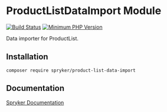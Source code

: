 # ProductListDataImport Module
[![Build Status](https://travis-ci.org/spryker/product-list-data-import.svg)](https://travis-ci.org/spryker/product-list-data-import)
[![Minimum PHP Version](https://img.shields.io/badge/php-%3E%3D%207.2-8892BF.svg)](https://php.net/)

Data importer for ProductList.

## Installation

```
composer require spryker/product-list-data-import
```

## Documentation

[Spryker Documentation](https://academy.spryker.com/developing_with_spryker/module_guide/modules.html)
